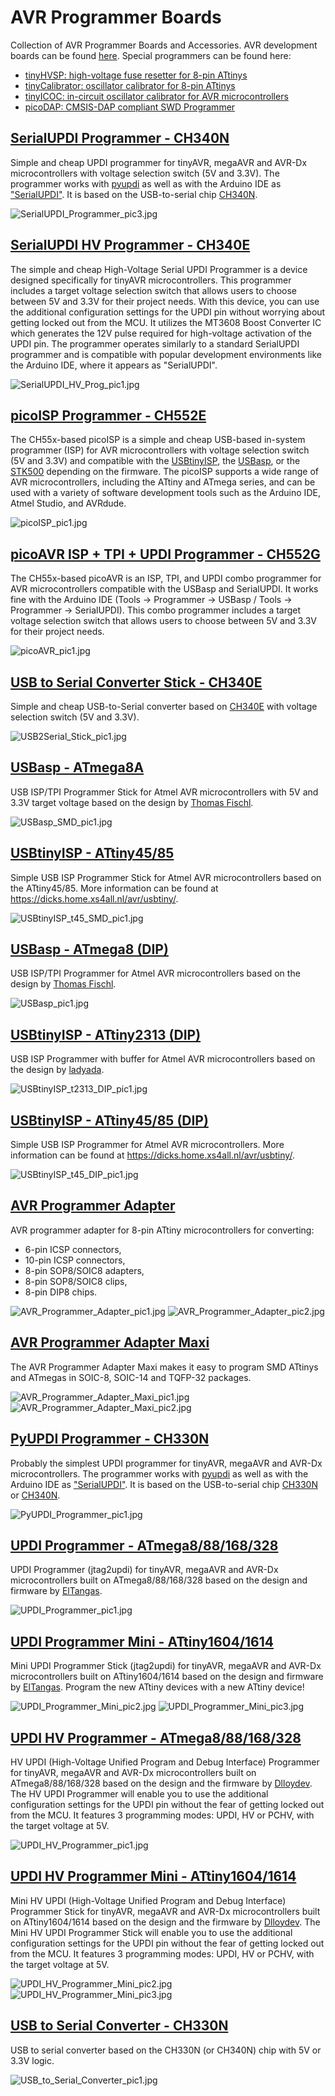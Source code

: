 # AVR Programmer Boards
Collection of AVR Programmer Boards and Accessories. AVR development boards can be found [here](https://github.com/wagiminator/AVR-Development-Boards). Special programmers can be found here:
- [tinyHVSP: high-voltage fuse resetter for 8-pin ATtinys](https://github.com/wagiminator/ATtiny84-TinyHVSP)
- [tinyCalibrator: oscillator calibrator for 8-pin ATtinys](https://github.com/wagiminator/ATtiny84-TinyCalibrator)
- [tinyICOC: in-circuit oscillator calibrator for AVR microcontrollers](https://github.com/wagiminator/ATtiny84-TinyICOC)
- [picoDAP: CMSIS-DAP compliant SWD Programmer](https://github.com/wagiminator/CH552-picoDAP)

## [SerialUPDI Programmer - CH340N](https://github.com/wagiminator/AVR-Programmer/tree/master/SerialUPDI_Programmer)
Simple and cheap UPDI programmer for tinyAVR, megaAVR and AVR-Dx microcontrollers with voltage selection switch (5V and 3.3V). The programmer works with [pyupdi](https://github.com/mraardvark/pyupdi) as well as with the Arduino IDE as ["SerialUPDI"](https://github.com/SpenceKonde/megaTinyCore). It is based on the USB-to-serial chip [CH340N](https://datasheet.lcsc.com/lcsc/2101130932_WCH-Jiangsu-Qin-Heng-CH340N_C506813.pdf).

![SerialUPDI_Programmer_pic3.jpg](https://raw.githubusercontent.com/wagiminator/AVR-Programmer/master/SerialUPDI_Programmer/SerialUPDI_Programmer_pic3.jpg)

## [SerialUPDI HV Programmer - CH340E](https://github.com/wagiminator/AVR-Programmer/tree/master/SerialUPDI_HV_Programmer)
The simple and cheap High-Voltage Serial UPDI Programmer is a device designed specifically for tinyAVR microcontrollers. This programmer includes a target voltage selection switch that allows users to choose between 5V and 3.3V for their project needs. With this device, you can use the additional configuration settings for the UPDI pin without worrying about getting locked out from the MCU. It utilizes the MT3608 Boost Converter IC which generates the 12V pulse required for high-voltage activation of the UPDI pin. The programmer operates similarly to a standard SerialUPDI programmer and is compatible with popular development environments like the Arduino IDE, where it appears as "SerialUPDI".

![SerialUPDI_HV_Prog_pic1.jpg](https://raw.githubusercontent.com/wagiminator/AVR-Programmer/master/SerialUPDI_HV_Programmer/documentation/SerialUPDI_HV_Prog_pic1.jpg)

## [picoISP Programmer - CH552E](https://github.com/wagiminator/AVR-Programmer/tree/master/picoISP_Programmer)
The CH55x-based picoISP is a simple and cheap USB-based in-system programmer (ISP) for AVR microcontrollers with voltage selection switch (5V and 3.3V) and compatible with the [USBtinyISP](https://learn.adafruit.com/usbtinyisp), the [USBasp](https://www.fischl.de/usbasp/), or the [STK500](https://ww1.microchip.com/downloads/en/AppNotes/doc2525.pdf) depending on the firmware. The picoISP supports a wide range of AVR microcontrollers, including the ATtiny and ATmega series, and can be used with a variety of software development tools such as the Arduino IDE, Atmel Studio, and AVRdude.

![picoISP_pic1.jpg](https://raw.githubusercontent.com/wagiminator/AVR-Programmer/master/picoISP_Programmer/documentation/picoISP_pic1.jpg)

## [picoAVR ISP + TPI + UPDI Programmer - CH552G](https://github.com/wagiminator/AVR-Programmer/tree/master/picoAVR_Programmer)
The CH55x-based picoAVR is an ISP, TPI, and UPDI combo programmer for AVR microcontrollers compatible with the USBasp and SerialUPDI. It works fine with the Arduino IDE (Tools -> Programmer -> USBasp / Tools -> Programmer -> SerialUPDI). This combo programmer includes a target voltage selection switch that allows users to choose between 5V and 3.3V for their project needs.

![picoAVR_pic1.jpg](https://raw.githubusercontent.com/wagiminator/AVR-Programmer/master/picoAVR_Programmer/documentation/picoAVR_pic1.jpg)

## [USB to Serial Converter Stick - CH340E](https://github.com/wagiminator/AVR-Programmer/tree/master/USB_to_Serial_Stick)
Simple and cheap USB-to-Serial converter based on [CH340E](https://datasheet.lcsc.com/lcsc/2008191806_WCH-Jiangsu-Qin-Heng-CH340E_C99652.pdf) with voltage selection switch (5V and 3.3V).

![USB2Serial_Stick_pic1.jpg](https://raw.githubusercontent.com/wagiminator/AVR-Programmer/master/USB_to_Serial_Stick/USB2Serial_Stick_pic1.jpg)

## [USBasp - ATmega8A](https://github.com/wagiminator/AVR-Programmer/tree/master/USBasp_SMD)
USB ISP/TPI Programmer Stick for Atmel AVR microcontrollers with 5V and 3.3V target voltage based on the design by [Thomas Fischl](https://www.fischl.de/usbasp/).

![USBasp_SMD_pic1.jpg](https://raw.githubusercontent.com/wagiminator/AVR-Programmer/master/USBasp_SMD/USBasp_SMD_pic1.jpg)

## [USBtinyISP - ATtiny45/85](https://github.com/wagiminator/AVR-Programmer/tree/master/USBtinyISP_ATtiny45_SMD)
Simple USB ISP Programmer Stick for Atmel AVR microcontrollers based on the ATtiny45/85. More information can be found at https://dicks.home.xs4all.nl/avr/usbtiny/.

![USBtinyISP_t45_SMD_pic1.jpg](https://raw.githubusercontent.com/wagiminator/AVR-Programmer/master/USBtinyISP_ATtiny45_SMD/USBtinyISP_t45_SMD_pic1.jpg)

## [USBasp - ATmega8 (DIP)](https://github.com/wagiminator/AVR-Programmer/tree/master/USBasp_DIP)
USB ISP/TPI Programmer for Atmel AVR microcontrollers based on the design by [Thomas Fischl](https://www.fischl.de/usbasp/).

![USBasp_pic1.jpg](https://raw.githubusercontent.com/wagiminator/AVR-Programmer/master/USBasp_DIP/USBasp_pic1.jpg)

## [USBtinyISP - ATtiny2313 (DIP)](https://github.com/wagiminator/AVR-Programmer/tree/master/USBtinyISP_ATtiny2313_DIP)
USB ISP Programmer with buffer for Atmel AVR microcontrollers based on the design by [ladyada](https://learn.adafruit.com/usbtinyisp).

![USBtinyISP_t2313_DIP_pic1.jpg](https://raw.githubusercontent.com/wagiminator/AVR-Programmer/master/USBtinyISP_ATtiny2313_DIP/USBtinyISP_t2313_DIP_pic1.jpg)

## [USBtinyISP - ATtiny45/85 (DIP)](https://github.com/wagiminator/AVR-Programmer/tree/master/USBtinyISP_ATtiny45_DIP)
Simple USB ISP Programmer for Atmel AVR microcontrollers. More information can be found at https://dicks.home.xs4all.nl/avr/usbtiny/.

![USBtinyISP_t45_DIP_pic1.jpg](https://raw.githubusercontent.com/wagiminator/AVR-Programmer/master/USBtinyISP_ATtiny45_DIP/USBtinyISP_t45_DIP_pic1.jpg)

## [AVR Programmer Adapter](https://github.com/wagiminator/AVR-Programmer/tree/master/AVR_Programmer_Adapter)
AVR programmer adapter for 8-pin ATtiny microcontrollers for converting:
- 6-pin ICSP connectors,
- 10-pin ICSP connectors,
- 8-pin SOP8/SOIC8 adapters,
- 8-pin SOP8/SOIC8 clips,
- 8-pin DIP8 chips.

![AVR_Programmer_Adapter_pic1.jpg](https://raw.githubusercontent.com/wagiminator/AVR-Programmer/master/AVR_Programmer_Adapter/AVR_Programmer_Adapter_pic1.jpg)
![AVR_Programmer_Adapter_pic2.jpg](https://raw.githubusercontent.com/wagiminator/AVR-Programmer/master/AVR_Programmer_Adapter/AVR_Programmer_Adapter_pic2.jpg)

## [AVR Programmer Adapter Maxi](https://github.com/wagiminator/AVR-Programmer/tree/master/AVR_Programmer_Adapter_Maxi)
The AVR Programmer Adapter Maxi makes it easy to program SMD ATtinys and ATmegas in SOIC-8, SOIC-14 and TQFP-32 packages.

![AVR_Programmer_Adapter_Maxi_pic1.jpg](https://raw.githubusercontent.com/wagiminator/AVR-Programmer/master/AVR_Programmer_Adapter_Maxi/AVR_Programmer_Adapter_Maxi_pic1.jpg)
![AVR_Programmer_Adapter_Maxi_pic2.jpg](https://raw.githubusercontent.com/wagiminator/AVR-Programmer/master/AVR_Programmer_Adapter_Maxi/AVR_Programmer_Adapter_Maxi_pic2.jpg)

## [PyUPDI Programmer - CH330N](https://github.com/wagiminator/AVR-Programmer/tree/master/PyUPDI_Programmer)
Probably the simplest UPDI programmer for tinyAVR, megaAVR and AVR-Dx microcontrollers. The programmer works with [pyupdi](https://github.com/mraardvark/pyupdi) as well as with the Arduino IDE as ["SerialUPDI"](https://github.com/SpenceKonde/megaTinyCore). It is based on the USB-to-serial chip [CH330N](https://datasheet.lcsc.com/szlcsc/2008191734_WCH-Jiangsu-Qin-Heng-CH330N_C108996.pdf) or [CH340N](https://datasheet.lcsc.com/lcsc/2101130932_WCH-Jiangsu-Qin-Heng-CH340N_C506813.pdf).

![PyUPDI_Programmer_pic1.jpg](https://raw.githubusercontent.com/wagiminator/AVR-Programmer/master/PyUPDI_Programmer/PyUPDI_Programmer_pic1.jpg)

## [UPDI Programmer - ATmega8/88/168/328](https://github.com/wagiminator/AVR-Programmer/tree/master/UPDI_Programmer)
UPDI Programmer (jtag2updi) for tinyAVR, megaAVR and AVR-Dx microcontrollers built on ATmega8/88/168/328 based on the design and firmware by [ElTangas](https://github.com/ElTangas/jtag2updi).

![UPDI_Programmer_pic1.jpg](https://raw.githubusercontent.com/wagiminator/AVR-Programmer/master/UPDI_Programmer/UPDI_Programmer_pic1.jpg)

## [UPDI Programmer Mini - ATtiny1604/1614](https://github.com/wagiminator/AVR-Programmer/tree/master/UPDI_Programmer_Mini)
Mini UPDI Programmer Stick (jtag2updi) for tinyAVR, megaAVR and AVR-Dx microcontrollers built on ATtiny1604/1614 based on the design and firmware by [ElTangas](https://github.com/ElTangas/jtag2updi). Program the new ATtiny devices with a new ATtiny device!

![UPDI_Programmer_Mini_pic2.jpg](https://raw.githubusercontent.com/wagiminator/AVR-Programmer/master/UPDI_Programmer_Mini/UPDI_Programmer_Mini_pic2.jpg)
![UPDI_Programmer_Mini_pic3.jpg](https://raw.githubusercontent.com/wagiminator/AVR-Programmer/master/UPDI_Programmer_Mini/UPDI_Programmer_Mini_pic3.jpg)

## [UPDI HV Programmer - ATmega8/88/168/328](https://github.com/wagiminator/AVR-Programmer/tree/master/UPDI_HV_Programmer)
HV UPDI (High-Voltage Unified Program and Debug Interface) Programmer for tinyAVR, megaAVR and AVR-Dx microcontrollers built on ATmega8/88/168/328 based on the design and the firmware by [Dlloydev](https://github.com/Dlloydev/jtag2updi). The HV UPDI Programmer will enable you to use the additional configuration settings for the UPDI pin without the fear of getting locked out from the MCU. It features 3 programming modes: UPDI, HV or PCHV, with the target voltage at 5V.

![UPDI_HV_Programmer_pic1.jpg](https://raw.githubusercontent.com/wagiminator/AVR-Programmer/master/UPDI_HV_Programmer/UPDI_HV_Programmer_pic1.jpg)

## [UPDI HV Programmer Mini - ATtiny1604/1614](https://github.com/wagiminator/AVR-Programmer/tree/master/UPDI_HV_Programmer_Mini)
Mini HV UPDI (High-Voltage Unified Program and Debug Interface) Programmer Stick for tinyAVR, megaAVR and AVR-Dx microcontrollers built on ATtiny1604/1614 based on the design and the firmware by [Dlloydev](https://github.com/Dlloydev/jtag2updi). The Mini HV UPDI Programmer Stick will enable you to use the additional configuration settings for the UPDI pin without the fear of getting locked out from the MCU. It features 3 programming modes: UPDI, HV or PCHV, with the target voltage at 5V.

![UPDI_HV_Programmer_Mini_pic2.jpg](https://raw.githubusercontent.com/wagiminator/AVR-Programmer/master/UPDI_HV_Programmer_Mini/UPDI_HV_Programmer_Mini_pic2.jpg)
![UPDI_HV_Programmer_Mini_pic3.jpg](https://raw.githubusercontent.com/wagiminator/AVR-Programmer/master/UPDI_HV_Programmer_Mini/UPDI_HV_Programmer_Mini_pic3.jpg)

## [USB to Serial Converter - CH330N](https://github.com/wagiminator/AVR-Programmer/tree/master/USB_to_Serial_Converter)
USB to serial converter based on the CH330N (or CH340N) chip with 5V or 3.3V logic.

![USB_to_Serial_Converter_pic1.jpg](https://raw.githubusercontent.com/wagiminator/AVR-Programmer/master/USB_to_Serial_Converter/USB_to_Serial_Converter_pic1.jpg)

